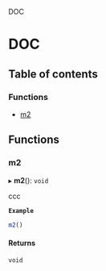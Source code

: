 DOC

# DOC

## Table of contents

### Functions

- [m2](README.md#m2)

## Functions

### m2

▸ **m2**(): `void`

ccc

**`Example`**

```js
m2()
```

#### Returns

`void`
